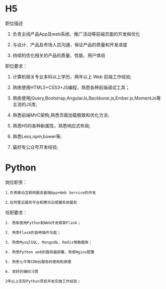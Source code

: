H5
=====================================================================
职位描述

   1. 负责主线产品App及web系统、推广活动等前端页面的开发和优化

   2. 与设计、产品及市场人员沟通，保证产品的质量和开发进度

   3. 持续的优化相关的产品的质量、性能、用户体验

职位要求：

   1. 计算机相关专业本科以上学历，两年以上 Web 前端工作经验;

   2. 熟练使用HTML5+CSS3+JS编程，熟悉各种前端调试工具；

   3. 熟练使用jQuery,Bootstrap,AngularJs,Backbone.js,Ember.js,MomentJs等主流的JS库;

   4. 熟悉前端MVC架构,熟悉页面加载极致和优化方法;

   5. 熟悉H5的各种新属性，熟悉响应式布局;

   6. 熟悉Less,npm,bower等;

   7. 最好有公众号开发经验;


Python
=====================================================================

岗位职责：

    1.负责移动互联网服务器端App+Web Service的开发

    2.在阿里云服务平台和腾讯云搭建系统服务


任职要求：

    1. 熟练使用Python和Web开发框架Flask；

    2. 熟悉Flask的各种插件功能；

    3. 熟悉MysqlSQL, Mongodb, Redis等数据库；

    4. 熟悉Python web的服务器部署，熟练Nginx配置

    5. 熟悉七牛等CDN云服务的使用和原理

    6. 良好的编码习惯

    2年以上实际Python项目开发实施工作经验；


